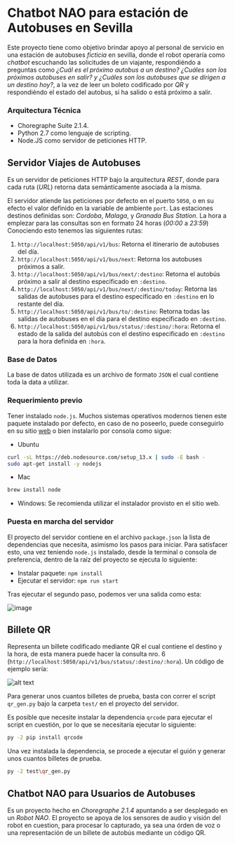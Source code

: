 # Chatbot NAO para estación de Autobuses en Sevilla

Este proyecto tiene como objetivo brindar apoyo al personal de servicio en una estación de autobuses _ficticia_ en sevilla, donde el robot operaría como _chatbot_ escuchando las solicitudes de un viajante, respondiéndo a preguntas como _¿Cuál es el próximo autobus a un destino? ¿Cuáles son los próximos autobuses en salir? y ¿Cuáles son los autobuses que se dirigen a un destino hoy?_, a la vez de leer un boleto codificado por *QR* y respondiéndo el estado del autobus, si ha salido o está próximo a salir.

### Arquitectura Técnica
* Choregraphe Suite 2.1.4.
* Python 2.7 como lenguaje de scripting.
* Node.JS como servidor de peticiones HTTP.

## Servidor Viajes de Autobuses
Es un servidor de peticiones HTTP bajo la arquitectura _REST_, donde para cada ruta (_URL_) retorna data semánticamente asociada a la misma.

El servidor atiende las peticiones por defecto en el puerto `5050`, o en su efecto el valor definido en la variable de ambiente `port`. Las estaciones destinos definidas son: _Cordoba_, _Malaga_, y _Granada Bus Station_. La hora a emplezar para las consultas son en formato 24 horas (_00:00_ a _23:59_) Conociendo esto tenemos las siguientes rutas:

1. `http://localhost:5050/api/v1/bus`: Retorna el itinerario de autobuses del día.
1. `http://localhost:5050/api/v1/bus/next`: Retorna los autobuses próximos a salir.
1. `http://localhost:5050/api/v1/bus/next/:destino`: Retorna el autobús próximo a salir al destino especificado en `:destino`.
1. `http://localhost:5050/api/v1/bus/next/:destino/today`: Retorna las salidas de autobuses para el destino especificado en `:destino` en lo restante del día.
1. `http://localhost:5050/api/v1/bus/to/:destino`: Retorna todas las salidas de autobuses en el día para el destino especificado en `:destino`.
1. `http://localhost:5050/api/v1/bus/status/:destino/:hora`: Retorna el estado de la salida del autobús con el destino especificado en `:destino` para la hora definida en `:hora`.

### Base de Datos

La base de datos utilizada es un archivo de formato `JSON` el cual contiene toda la data a utilizar.

### Requerimiento previo

Tener instalado `node.js`. Muchos sistemas operativos modernos tienen este paquete instalado por defecto, en caso de no poseerlo, puede conseguirlo en su sitio [web](https://nodejs.org/en/download/) o bien instalarlo por consola como sigue:
* Ubuntu
```bash
curl -sL https://deb.nodesource.com/setup_13.x | sudo -E bash -
sudo apt-get install -y nodejs
```

* Mac
```bash
brew install node
```

* Windows: Se recomienda utilizar el instalador provisto en el sitio web.

### Puesta en marcha del servidor

El proyecto del servidor contiene en el archivo `package.json` la lista de dependencias que necesita, asimismo los pasos para iniciar. Para satisfacer esto, una vez teniendo `node.js` instalado, desde la terminal o consola de preferencia, dentro de la raíz del proyecto se ejecuta lo siguiente:

* Instalar paquete: `npm install`
* Ejecutar el servidor: `npm run start`

Tras ejecutar el segundo paso, podemos ver una salida como esta:

![image](./img/npm-start.png)

## Billete QR

Representa un billete codificado mediante QR el cual contiene el destino y la hora, de esta manera puede hacer la consulta nro. 6 (`http://localhost:5050/api/v1/bus/status/:destino/:hora`). Un código de ejemplo sería:

![alt text](./img/demo_qr.png)

Para generar unos cuantos billetes de prueba, basta con correr el script `qr_gen.py` bajo la carpeta `test/` en el proyecto del servidor.

Es posible que necesite instalar la dependencia `qrcode` para ejecutar el script en cuestión, por lo que se necesitaría ejecutar lo siguiente:

```bash
py -2 pip install qrcode
```

Una vez instalada la dependencia, se procede a ejecutar el guión y generar unos cuantos billetes de prueba.

```bash
py -2 test\qr_gen.py
```

## Chatbot NAO para Usuarios de Autobuses

Es un proyecto hecho en _Choregraphe 2.1.4_ apuntando a ser desplegado en un _Robot NAO_. El proyecto se apoya de los sensores de audio y visión del robot en cuestion, para procesar lo capturado, ya sea una órden de voz o una representación de un billete de autobús mediante un código QR.

